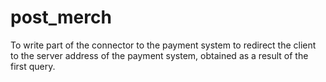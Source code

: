 # post_merch

To write part of the connector to the payment system to redirect the client to the server address of the payment system, obtained as a result of the first query.
